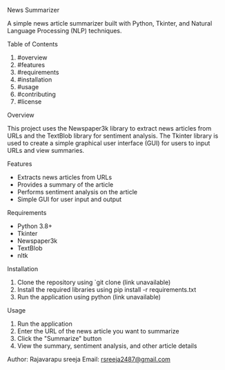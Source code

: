 News Summarizer

A simple news article summarizer built with Python, Tkinter, and Natural Language Processing (NLP) techniques.

Table of Contents

1. #overview
2. #features
3. #requirements
4. #installation
5. #usage
6. #contributing
7. #license

Overview

This project uses the Newspaper3k library to extract news articles from URLs and the TextBlob library for sentiment analysis. The Tkinter library is used to create a simple graphical user interface (GUI) for users to input URLs and view summaries.

Features

- Extracts news articles from URLs
- Provides a summary of the article
- Performs sentiment analysis on the article
- Simple GUI for user input and output

Requirements

- Python 3.8+
- Tkinter
- Newspaper3k
- TextBlob
- nltk

Installation

1. Clone the repository using `git clone (link unavailable)
2. Install the required libraries using pip install -r requirements.txt
3. Run the application using python (link unavailable)

Usage

1. Run the application
2. Enter the URL of the news article you want to summarize
3. Click the "Summarize" button
4. View the summary, sentiment analysis, and other article details
   
Author: Rajavarapu sreeja
Email: rsreeja2487@gmail.com

